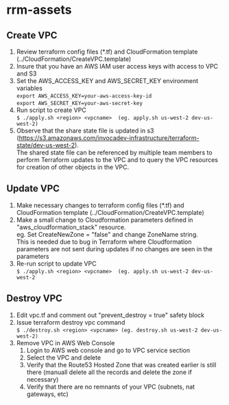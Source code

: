 # rrm-assets

## Create VPC
1. Review terraform config files (*.tf) and CloudFormation template (../CloudFormation/CreateVPC.template)
2. Insure that you have an AWS IAM user access keys with access to VPC and S3
3. Set the AWS_ACCESS_KEY and AWS_SECRET_KEY environment variables    
    ```export AWS_ACCESS_KEY=your-aws-access-key-id```   
    ```export AWS_SECRET_KEY=your-aws-secret-key```
4. Run script to create VPC   
    ```$ ./apply.sh <region> <vpcname>  (eg. apply.sh us-west-2 dev-us-west-2)```
5. Observe that the share state file is updated in s3 (https://s3.amazonaws.com/invocadev-infrastructure/terraform-state/dev-us-west-2).   
   The shared state file can be referenced by multiple team members to perform Terraform updates to the VPC and to query the VPC resources for creation of other objects in the VPC.

## Update VPC
1. Make necessary changes to terraform config files (*.tf) and CloudFormation template (../CloudFormation/CreateVPC.template)
2. Make a small change to Cloudformation parameters defined in "aws_cloudformation_stack" resource.   
   eg. Set CreateNewZone = "false" and change ZoneName string.   
   This is needed due to bug in Terraform where Cloudformation parameters are not sent during updates if
   no changes are seen in the parameters
4. Re-run script to update VPC    
    ```$ ./apply.sh <region> <vpcname>  (eg. apply.sh us-west-2 dev-us-west-2```

## Destroy VPC
1. Edit vpc.tf and comment out "prevent_destroy = true" safety block
1. Issue terraform destroy vpc command    
    ```$ ./destroy.sh <region> <vpcname> (eg. destroy.sh us-west-2 dev-us-west-2)```
1. Remove VPC in AWS Web Console
   1. Login to AWS web console and go to VPC service section
   2. Select the VPC and delete
   3. Verify that the Route53 Hosted Zone that was created earlier is still there (manuall delete all the records and delete the zone if necessary)
   4. Verify that there are no remnants of your VPC (subnets, nat gateways, etc)
